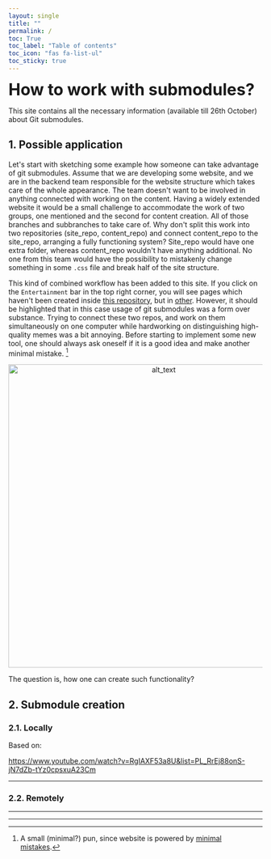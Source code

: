 ```yaml
---
layout: single
title: ""
permalink: /
toc: True
toc_label: "Table of contents"
toc_icon: "fas fa-list-ul"
toc_sticky: true
---
```


<span style="font-size:xx-large;">**How to work with submodules?**</span>

This site contains all the necessary information (available till 26th October) about Git submodules.

## 1. Possible application

Let's start with sketching some example how someone can take advantage of git submodules. Assume that we are developing some website, and we are in the backend team responsible for the website structure which takes care of the whole appearance. The team doesn't want to be involved in anything connected with working on the content. Having a widely extended website it would be a small challenge to accommodate the work of two groups, one mentioned and the second for content creation. All of those branches and subbranches to take care of. Why don't split this work into two repositories (site_repo, content_repo) and connect content_repo to the site_repo, arranging a fully functioning system? Site_repo would have one extra folder, whereas content_repo wouldn't have anything additional. No one from this team would have the possibility to mistakenly change something in some `.css` file and break half of the site structure.

This kind of combined workflow has been added to this site. If you click on the `Entertainment` bar in the top right corner, you will see pages which haven't been created inside [this repository](https://github.com/wisniewski-mateusz/submodulesIES), but in [other](https://github.com/wisniewski-mateusz/submodulesIES_entertainment). However, it should be highlighted that in this case usage of git submodules was a form over substance. Trying to connect these two repos, and work on them simultaneously on one computer while hardworking on distinguishing high-quality memes was a bit annoying. Before starting to implement some new tool, one should always ask oneself if it is a good idea and make another minimal mistake. [^1]

<p align="center">
    <img src="{{ site.url }}{{ site.baseurl }}/assets/images/sad_meme.png" alt="alt_text" width="600"/>
</p>

The question is, how one can create such functionality?

## 2. Submodule creation

### 2.1. Locally

Based on:

https://www.youtube.com/watch?v=RgIAXF53a8U&list=PL_RrEj88onS-jN7dZb-tYz0cpsxuA23Cm

---

### 2.2. Remotely

---
---

[^1]: A small (minimal?) pun, since website is powered by [minimal mistakes](https://mademistakes.com/work/minimal-mistakes-jekyll-theme/).